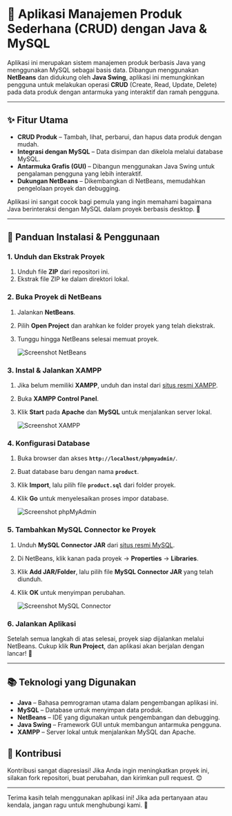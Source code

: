 # 📌 Aplikasi Manajemen Produk Sederhana (CRUD) dengan Java & MySQL

Aplikasi ini merupakan sistem manajemen produk berbasis Java yang menggunakan MySQL sebagai basis data. Dibangun menggunakan **NetBeans** dan didukung oleh **Java Swing**, aplikasi ini memungkinkan pengguna untuk melakukan operasi **CRUD** (Create, Read, Update, Delete) pada data produk dengan antarmuka yang interaktif dan ramah pengguna.

---

## ✨ Fitur Utama
- **CRUD Produk** – Tambah, lihat, perbarui, dan hapus data produk dengan mudah.
- **Integrasi dengan MySQL** – Data disimpan dan dikelola melalui database MySQL.
- **Antarmuka Grafis (GUI)** – Dibangun menggunakan Java Swing untuk pengalaman pengguna yang lebih interaktif.
- **Dukungan NetBeans** – Dikembangkan di NetBeans, memudahkan pengelolaan proyek dan debugging.

Aplikasi ini sangat cocok bagi pemula yang ingin memahami bagaimana Java berinteraksi dengan MySQL dalam proyek berbasis desktop. 🚀

---

## 📌 Panduan Instalasi & Penggunaan

### **1. Unduh dan Ekstrak Proyek**
1. Unduh file **ZIP** dari repositori ini.
2. Ekstrak file ZIP ke dalam direktori lokal.

### **2. Buka Proyek di NetBeans**
1. Jalankan **NetBeans**.
2. Pilih **Open Project** dan arahkan ke folder proyek yang telah diekstrak.
3. Tunggu hingga NetBeans selesai memuat proyek.

   ![Screenshot NetBeans](https://github.com/user-attachments/assets/a52388d0-d1cb-4469-86f8-dffc98a039fb)

### **3. Instal & Jalankan XAMPP**
1. Jika belum memiliki **XAMPP**, unduh dan instal dari [situs resmi XAMPP](https://www.apachefriends.org/download.html).
2. Buka **XAMPP Control Panel**.
3. Klik **Start** pada **Apache** dan **MySQL** untuk menjalankan server lokal.

   ![Screenshot XAMPP](https://github.com/user-attachments/assets/2cecc0ca-d783-488a-aac9-992bfc77150b)

### **4. Konfigurasi Database**
1. Buka browser dan akses **`http://localhost/phpmyadmin/`**.
2. Buat database baru dengan nama **`product`**.
3. Klik **Import**, lalu pilih file **`product.sql`** dari folder proyek.
4. Klik **Go** untuk menyelesaikan proses impor database.

   ![Screenshot phpMyAdmin](https://github.com/user-attachments/assets/a4c5cf2b-dff6-477a-9470-061b3a4a85e8)

### **5. Tambahkan MySQL Connector ke Proyek**
1. Unduh **MySQL Connector JAR** dari [situs resmi MySQL](https://downloads.mysql.com/archives/c-j/).
2. Di NetBeans, klik kanan pada proyek → **Properties** → **Libraries**.
3. Klik **Add JAR/Folder**, lalu pilih file **MySQL Connector JAR** yang telah diunduh.
4. Klik **OK** untuk menyimpan perubahan.

   ![Screenshot MySQL Connector](https://github.com/user-attachments/assets/f9a9b704-aec2-4e89-b33d-29a0b8775b9c)

### **6. Jalankan Aplikasi**
Setelah semua langkah di atas selesai, proyek siap dijalankan melalui NetBeans. Cukup klik **Run Project**, dan aplikasi akan berjalan dengan lancar! 🚀

---

## 📚 Teknologi yang Digunakan
- **Java** – Bahasa pemrograman utama dalam pengembangan aplikasi ini.
- **MySQL** – Database untuk menyimpan data produk.
- **NetBeans** – IDE yang digunakan untuk pengembangan dan debugging.
- **Java Swing** – Framework GUI untuk membangun antarmuka pengguna.
- **XAMPP** – Server lokal untuk menjalankan MySQL dan Apache.

## 🤝 Kontribusi
Kontribusi sangat diapresiasi! Jika Anda ingin meningkatkan proyek ini, silakan fork repositori, buat perubahan, dan kirimkan pull request. 😊

---

Terima kasih telah menggunakan aplikasi ini! Jika ada pertanyaan atau kendala, jangan ragu untuk menghubungi kami. 🚀

